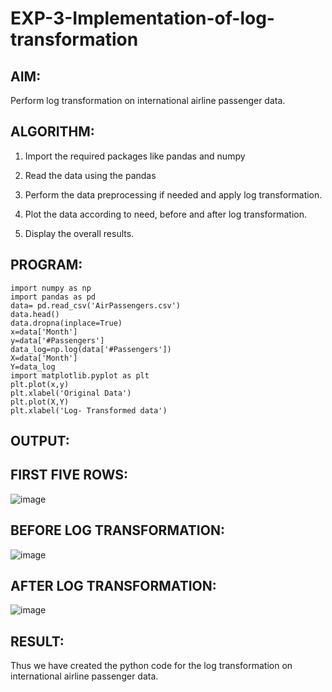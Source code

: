 # EXP-3-Implementation-of-log-transformation
## AIM:
Perform log transformation on international airline passenger data.
## ALGORITHM:

1. Import the required packages like pandas and numpy

2. Read the data using the pandas

3. Perform the data preprocessing if needed and apply log transformation.

4. Plot the data according to need, before and after log transformation.

5. Display the overall results.
## PROGRAM:
```
import numpy as np
import pandas as pd
data= pd.read_csv('AirPassengers.csv')
data.head()
data.dropna(inplace=True)
x=data['Month']
y=data['#Passengers']
data_log=np.log(data['#Passengers'])
X=data['Month']
Y=data_log
import matplotlib.pyplot as plt
plt.plot(x,y)
plt.xlabel('Original Data')
plt.plot(X,Y)
plt.xlabel('Log- Transformed data')
```
## OUTPUT:
## FIRST FIVE ROWS:
![image](https://github.com/swethamohanraj/EXP-3-Implementation-of-log-transformation/assets/94228215/717049ba-8cfe-41bd-8471-ce847016a6ed)

## BEFORE LOG TRANSFORMATION:
![image](https://github.com/swethamohanraj/EXP-3-Implementation-of-log-transformation/assets/94228215/65d249b4-fc7b-4c13-92b8-175eb2cf4f98)

## AFTER LOG TRANSFORMATION:
![image](https://github.com/swethamohanraj/EXP-3-Implementation-of-log-transformation/assets/94228215/af519eb1-a0ce-4bb7-ac9a-6a7d91ccb21e)

## RESULT:
Thus we have created the python code for the log transformation on international airline passenger
data.
